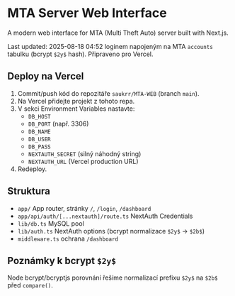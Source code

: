 # MTA Server Web Interface

A modern web interface for MTA (Multi Theft Auto) server built with Next.js.

Last updated: 2025-08-18 04:52 loginem napojeným na MTA `accounts` tabulku (bcrypt `$2y$` hash). Připraveno pro Vercel.

## Deploy na Vercel
1. Commit/push kód do repozitáře `saukrr/MTA-WEB` (branch `main`).
2. Na Vercel přidejte projekt z tohoto repa.
3. V sekci Environment Variables nastavte:
   - `DB_HOST`
   - `DB_PORT` (např. 3306)
   - `DB_NAME`
   - `DB_USER`
   - `DB_PASS`
   - `NEXTAUTH_SECRET` (silný náhodný string)
   - `NEXTAUTH_URL` (Vercel production URL)
4. Redeploy.

## Struktura
- `app/` App router, stránky `/`, `/login`, `/dashboard`
- `app/api/auth/[...nextauth]/route.ts` NextAuth Credentials
- `lib/db.ts` MySQL pool
- `lib/auth.ts` NextAuth options (bcrypt normalizace `$2y$` -> `$2b$`)
- `middleware.ts` ochrana `/dashboard`

## Poznámky k bcrypt `$2y$`
Node bcrypt/bcryptjs porovnání řešíme normalizací prefixu `$2y$` na `$2b$` před `compare()`.
